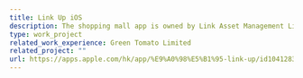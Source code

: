 ```yaml
---
title: Link Up iOS
description: The shopping mall app is owned by Link Asset Management Limited and was developed using Objective-C. Due to multiple developers working on the app and the complexity of technical debt, the primary focus has been on maintenance and bug fixes to ensure its smooth operation.
type: work_project
related_work_experience: Green Tomato Limited
related_project: ""
url: https://apps.apple.com/hk/app/%E9%A0%98%E5%B1%95-link-up/id1041283265
---
```

